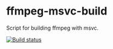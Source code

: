 # ffmpeg-msvc-build
Script for building ffmpeg with msvc.

[![Build status](https://ci.appveyor.com/api/projects/status/q2vhaarixwwjq9i7?svg=true)](https://ci.appveyor.com/project/rainxh11/ffmpeg-msvc-build)
